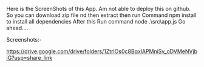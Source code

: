 Here is the ScreenShots of this App.
Am not able to deploy this on github.
So you can download zip file nd then extract
then run Command npm install to install all dependencies
After this Run command node .\src\app.js
 Go ahead....

Screenshots:-

https://drive.google.com/drive/folders/1ZtrlOs0c8BqxlAPMniSv_oDVMeNVjbiG?usp=share_link


